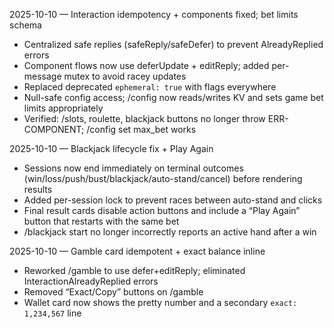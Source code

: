 2025-10-10 — Interaction idempotency + components fixed; bet limits schema
- Centralized safe replies (safeReply/safeDefer) to prevent AlreadyReplied errors
- Component flows now use deferUpdate + editReply; added per-message mutex to avoid racey updates
- Replaced deprecated `ephemeral: true` with flags everywhere
- Null-safe config access; /config now reads/writes KV and sets game bet limits appropriately
- Verified: /slots, roulette, blackjack buttons no longer throw ERR-COMPONENT; /config set max_bet works

2025-10-10 — Blackjack lifecycle fix + Play Again
- Sessions now end immediately on terminal outcomes (win/loss/push/bust/blackjack/auto-stand/cancel) before rendering results
- Added per-session lock to prevent races between auto-stand and clicks
- Final result cards disable action buttons and include a “Play Again” button that restarts with the same bet
- /blackjack start no longer incorrectly reports an active hand after a win

2025-10-10 — Gamble card idempotent + exact balance inline
- Reworked /gamble to use defer+editReply; eliminated InteractionAlreadyReplied errors
- Removed “Exact/Copy” buttons on /gamble
- Wallet card now shows the pretty number and a secondary `exact: 1,234,567` line
